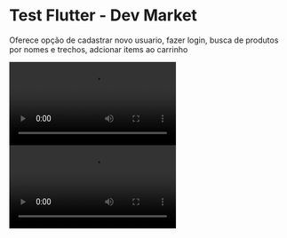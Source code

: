 # Test Flutter - Dev Market
Oferece opção de cadastrar novo usuario, fazer login, busca de produtos por nomes e trechos, adcionar items ao carrinho


![Alt Text](assets/1.mp4)
![Alt Text](assets/2.mp4)

